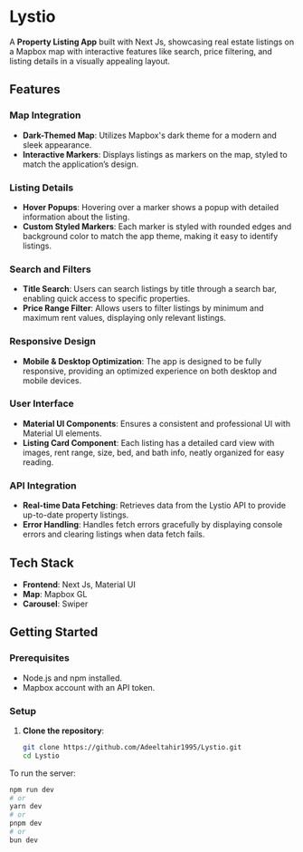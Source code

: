 # Lystio

A **Property Listing App** built with Next Js, showcasing real estate listings on a Mapbox map with interactive features like search, price filtering, and listing details in a visually appealing layout.

## Features

### Map Integration
- **Dark-Themed Map**: Utilizes Mapbox's dark theme for a modern and sleek appearance.
- **Interactive Markers**: Displays listings as markers on the map, styled to match the application’s design.

### Listing Details
- **Hover Popups**: Hovering over a marker shows a popup with detailed information about the listing.
- **Custom Styled Markers**: Each marker is styled with rounded edges and background color to match the app theme, making it easy to identify listings.

### Search and Filters
- **Title Search**: Users can search listings by title through a search bar, enabling quick access to specific properties.
- **Price Range Filter**: Allows users to filter listings by minimum and maximum rent values, displaying only relevant listings.

### Responsive Design
- **Mobile & Desktop Optimization**: The app is designed to be fully responsive, providing an optimized experience on both desktop and mobile devices.

### User Interface
- **Material UI Components**: Ensures a consistent and professional UI with Material UI elements.
- **Listing Card Component**: Each listing has a detailed card view with images, rent range, size, bed, and bath info, neatly organized for easy reading.

### API Integration
- **Real-time Data Fetching**: Retrieves data from the Lystio API to provide up-to-date property listings.
- **Error Handling**: Handles fetch errors gracefully by displaying console errors and clearing listings when data fetch fails.

## Tech Stack

- **Frontend**: Next Js, Material UI
- **Map**: Mapbox GL
- **Carousel**: Swiper

## Getting Started

### Prerequisites

- Node.js and npm installed.
- Mapbox account with an API token.

### Setup

1. **Clone the repository**:
   ```bash
   git clone https://github.com/Adeeltahir1995/Lystio.git
   cd Lystio

To run the server:

```bash
npm run dev
# or
yarn dev
# or
pnpm dev
# or
bun dev
```
